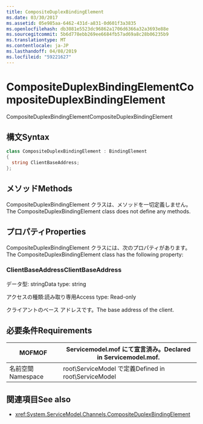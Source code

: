 ```yaml
---
title: CompositeDuplexBindingElement
ms.date: 03/30/2017
ms.assetid: 05e985aa-6462-431d-a831-0d601f3a3835
ms.openlocfilehash: db3081e5523dc96862a1706d6366a32a3693e88e
ms.sourcegitcommit: 5b6d778ebb269ee6684fb57ad69a8c28b06235b9
ms.translationtype: MT
ms.contentlocale: ja-JP
ms.lasthandoff: 04/08/2019
ms.locfileid: "59221627"
---
```

# <a name="compositeduplexbindingelement"></a><span data-ttu-id="3667d-102">CompositeDuplexBindingElement</span><span class="sxs-lookup"><span data-stu-id="3667d-102">CompositeDuplexBindingElement</span></span>
<span data-ttu-id="3667d-103">CompositeDuplexBindingElement</span><span class="sxs-lookup"><span data-stu-id="3667d-103">CompositeDuplexBindingElement</span></span>  
  
## <a name="syntax"></a><span data-ttu-id="3667d-104">構文</span><span class="sxs-lookup"><span data-stu-id="3667d-104">Syntax</span></span>  
  
```csharp
class CompositeDuplexBindingElement : BindingElement  
{  
  string ClientBaseAddress;  
};  
```  
  
## <a name="methods"></a><span data-ttu-id="3667d-105">メソッド</span><span class="sxs-lookup"><span data-stu-id="3667d-105">Methods</span></span>  
 <span data-ttu-id="3667d-106">CompositeDuplexBindingElement クラスは、メソッドを一切定義しません。</span><span class="sxs-lookup"><span data-stu-id="3667d-106">The CompositeDuplexBindingElement class does not define any methods.</span></span>  
  
## <a name="properties"></a><span data-ttu-id="3667d-107">プロパティ</span><span class="sxs-lookup"><span data-stu-id="3667d-107">Properties</span></span>  
 <span data-ttu-id="3667d-108">CompositeDuplexBindingElement クラスには、次のプロパティがあります。</span><span class="sxs-lookup"><span data-stu-id="3667d-108">The CompositeDuplexBindingElement class has the following property:</span></span>  
  
### <a name="clientbaseaddress"></a><span data-ttu-id="3667d-109">ClientBaseAddress</span><span class="sxs-lookup"><span data-stu-id="3667d-109">ClientBaseAddress</span></span>  
 <span data-ttu-id="3667d-110">データ型: string</span><span class="sxs-lookup"><span data-stu-id="3667d-110">Data type: string</span></span>  
  
 <span data-ttu-id="3667d-111">アクセスの種類:読み取り専用</span><span class="sxs-lookup"><span data-stu-id="3667d-111">Access type: Read-only</span></span>  
  
 <span data-ttu-id="3667d-112">クライアントのベース アドレスです。</span><span class="sxs-lookup"><span data-stu-id="3667d-112">The base address of the client.</span></span>  
  
## <a name="requirements"></a><span data-ttu-id="3667d-113">必要条件</span><span class="sxs-lookup"><span data-stu-id="3667d-113">Requirements</span></span>  
  
|<span data-ttu-id="3667d-114">MOF</span><span class="sxs-lookup"><span data-stu-id="3667d-114">MOF</span></span>|<span data-ttu-id="3667d-115">Servicemodel.mof にて宣言済み。</span><span class="sxs-lookup"><span data-stu-id="3667d-115">Declared in Servicemodel.mof.</span></span>|  
|---------|-----------------------------------|  
|<span data-ttu-id="3667d-116">名前空間</span><span class="sxs-lookup"><span data-stu-id="3667d-116">Namespace</span></span>|<span data-ttu-id="3667d-117">root\ServiceModel で定義</span><span class="sxs-lookup"><span data-stu-id="3667d-117">Defined in root\ServiceModel</span></span>|  
  
## <a name="see-also"></a><span data-ttu-id="3667d-118">関連項目</span><span class="sxs-lookup"><span data-stu-id="3667d-118">See also</span></span>

- <xref:System.ServiceModel.Channels.CompositeDuplexBindingElement>
